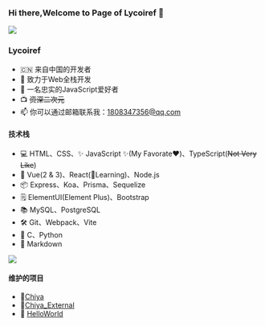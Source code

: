 ### Hi there,Welcome to Page of Lycoiref 👋

<a href="https://github.com/anuraghazra/convoychat">
  <img align="center" style="margin: auto;" src="https://github-readme-stats.vercel.app/api?username=Lycoiref" />
</a>

### Lycoiref
- 🇨🇳 来自中国的开发者
- 📝 致力于Web全栈开发
- 🌱 一名忠实的JavaScript爱好者
- 📺 ~~资深二次元~~
- 📫 你可以通过邮箱联系我：1808347356@qq.com
  
#### 技术栈
- 💻 HTML、CSS、✨ JavaScript ✨(My Favorate❤️)、TypeScript(~~Not Very Like~~)
- 📱 Vue(2 & 3)、React(📖Learning)、Node.js
- 📦 Express、Koa、Prisma、Sequelize
- 🗒️ ElementUI(Element Plus)、Bootstrap
- 📚 MySQL、PostgreSQL
- 🛠️ Git、Webpack、Vite
- 🧱 C、Python
- 📝 Markdown
<!-- 兴奋
悲伤
愤怒
焦虑
平静 -->

<a href="https://github.com/anuraghazra/github-readme-stats">
  <img align="center" style="margin: auto;" src="https://github-readme-stats-sigma-five.vercel.app/api/top-langs/?username=Lycoiref&layout=compact&langs_count=8" />
</a>

#### 维护的项目
- :robot:[Chiya](https://github.com/Lycoiref/Chiya)
- :robot:[Chiya_External](https://github.com/Lycoiref/Chiya_External)
- :dart: [HelloWorld](https://github.com/HDU-HelloWorld/HelloWorld)
